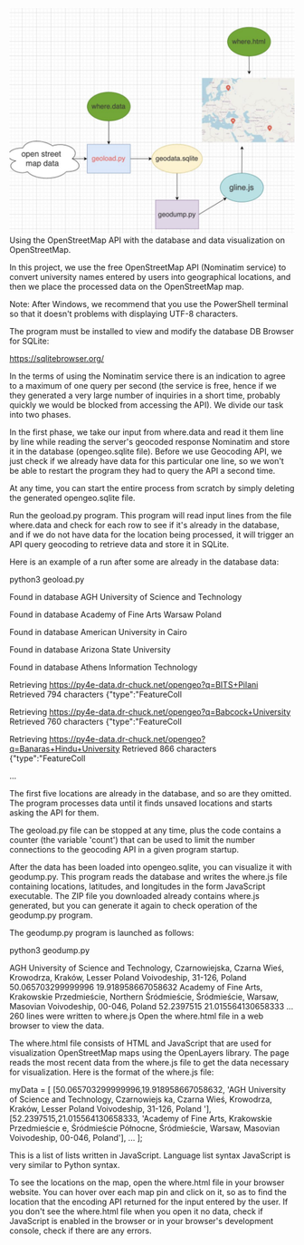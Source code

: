 ![Demo](images/scheme.png)
Using the OpenStreetMap API with the database and data visualization
on OpenStreetMap.

In this project, we use the free OpenStreetMap API (Nominatim service) to 
convert university names entered by users into geographical locations,
and then we place the processed data on the OpenStreetMap map.

Note: After Windows, we recommend that you use the PowerShell terminal so that it doesn't 
problems with displaying UTF-8 characters.

The program must be installed to view and modify the database
DB Browser for SQLite:

https://sqlitebrowser.org/

In the terms of using the Nominatim service there is an indication to agree to 
a maximum of one query per second (the service is free, hence if we
they generated a very large number of inquiries in a short time, probably quickly
we would be blocked from accessing the API). We divide our task into two phases.

In the first phase, we take our input from where.data and read it
them line by line while reading the server's geocoded response
Nominatim and store it in the database (opengeo.sqlite file). Before we use
Geocoding API, we just check if we already have data for this particular one
line, so we won't be able to restart the program
they had to query the API a second time.

At any time, you can start the entire process from scratch by simply deleting
the generated opengeo.sqlite file.

Run the geoload.py program. This program will read input lines from the file
where.data and check for each row to see if it's already in the database, and
if we do not have data for the location being processed, it will trigger an API query
geocoding to retrieve data and store it in SQLite.

Here is an example of a run after some are already in the database
data:

python3 geoload.py 

Found in database AGH University of Science and Technology

Found in database Academy of Fine Arts Warsaw Poland

Found in database American University in Cairo

Found in database Arizona State University

Found in database Athens Information Technology

Retrieving https://py4e-data.dr-chuck.net/opengeo?q=BITS+Pilani
Retrieved 794 characters {"type":"FeatureColl

Retrieving https://py4e-data.dr-chuck.net/opengeo?q=Babcock+University
Retrieved 760 characters {"type":"FeatureColl

Retrieving https://py4e-data.dr-chuck.net/opengeo?q=Banaras+Hindu+University
Retrieved 866 characters {"type":"FeatureColl

...

The first five locations are already in the database, and so are they
omitted. The program processes data until it finds unsaved
locations and starts asking the API for them.

The geoload.py file can be stopped at any time, plus the code
contains a counter (the variable 'count') that can be used to limit the number
connections to the geocoding API in a given program startup.

After the data has been loaded into opengeo.sqlite, you can visualize it with
geodump.py. This program reads the database and writes the where.js file
containing locations, latitudes, and longitudes in the form
JavaScript executable. The ZIP file you downloaded already contains
where.js generated, but you can generate it again to check
operation of the geodump.py program.

The geodump.py program is launched as follows:



python3 geodump.py

AGH University of Science and Technology, Czarnowiejska, Czarna Wieś, Krowodrza, Kraków,
Lesser Poland Voivodeship, 31-126, Poland 50.065703299999996 19.918958667058632
Academy of Fine Arts, Krakowskie Przedmieście, Northern Śródmieście,
Śródmieście, Warsaw, Masovian Voivodeship, 00-046, Poland 52.2397515
21.015564130658333
...
260 lines were written to where.js
Open the where.html file in a web browser to view the data.


The where.html file consists of HTML and JavaScript that are used for visualization
OpenStreetMap maps using the OpenLayers library. The page reads
the most recent data from the where.js file to get the data necessary for
visualization. Here is the format of the where.js file:


myData = [
[50.065703299999996,19.918958667058632, 'AGH University of Science and Technology, Czarnowiejs
ka, Czarna Wieś, Krowodrza, Kraków, Lesser Poland Voivodeship, 31-126, Poland '],
[52.2397515,21.015564130658333, 'Academy of Fine Arts, Krakowskie Przedmieście
e, Śródmieście Północne, Śródmieście, Warsaw, Masovian Voivodeship, 00-046,
Poland'],
   ...
];



This is a list of lists written in JavaScript. Language list syntax
JavaScript is very similar to Python syntax.

To see the locations on the map, open the where.html file in your browser
website. You can hover over each map pin and click on it,
so as to find the location that the encoding API returned for the input
entered by the user. If you don't see the where.html file when you open it
no data, check if JavaScript is enabled in the browser or in
your browser's development console, check if there are any errors.


